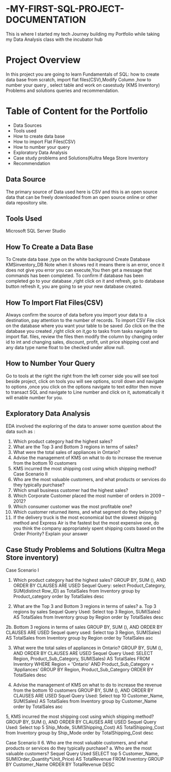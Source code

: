# -MY-FIRST-SQL-PROJECT-DOCUMENTATION
This is where I started my tech Journey building my Portfolio while taking my Data Analysis class with the incubator hub
 # Project Overview
 In this project you are going to learn Fundamentals of SQL: how to create data base from scratch, import flat files(CSV),Modify Column ,how to number your query , select table and work on casestudy  (KMS Inventory) Problems and solutions queries and recommendation.
 # Table of Content for the Portfolio

   - 	Data Sources
   - 	Tools used
   - 	How to create data base
   - 	How to import Flat Files(CSV)
   - 	How to number your query
   -  Exploratory Data Analysis 
   - 	Case study problems and Solutions(Kultra Mega Store Inventory
   -	Recommendation


  ## Data Source
  The primary source of Data used here is CSV and this is an open source data that can be freely downloaded from an open source online or other data repository site.

  ## Tools Used
  Microsoft  SQL Server  Studio

  ## How To Create a Data Base

  To Create data base ,type on the white background
 Create Database KMSinventory_DB
Note when it shows red it means there is an error, once it does not give you error you can execute,You then get a message that commands has been completed. To confirm if database has been completed go to your database ,right click on it  and refresh, go to database button refresh it, you are going to se your new database created.

## How To Import Flat Files(CSV)
  Always confirm the source of data before you import your data to a destination, pay attention to the number of records. To import CSV File click on the database where you want your table to be saved .Go click on the  the  database you created ,right click on it,go to tasks from tasks navigate to import flat. files, review the files then modify the column by changing order id to int and changing sales, discount, profit, unit price shipping cost and any data type name float to be checked under allow null.

## How to Number Your Query

 Go to tools at the right the right from the left corner side you will see tool beside project, click on tools you will see options, scroll down and navigate to options ,once you click on the options navigate to text editor then move to transact SQL and navigate to Line number and click on it, automatically it will enable number  for you.


## Exploratory Data Analysis
EDA involved the exploring of the data to answer some question about the data such as :
1. Which product category had the highest sales? 
2. What are the Top 3 and Bottom 3 regions in terms of sales? 
3. What were the total sales of appliances in Ontario? 
4. Advise the management of KMS on what to do to increase the revenue from the bottom 
10 customers 
5. KMS incurred the most shipping cost using which shipping method?
 Case Scenario II 
6. Who are the most valuable customers, and what products or services do they typically 
purchase? 
7. Which small business customer had the highest sales? 
8. Which Corporate Customer placed the most number of orders in 2009 – 2012? 
9. Which consumer customer was the most profitable one? 
10. Which customer returned items, and what segment do they belong to? 
11. If the delivery truck is the most economical but the slowest shipping method and 
Express Air is the fastest but the most expensive one, do you think the company 
appropriately spent shipping costs based on the Order Priority? Explain your answer
 
## Case Study Problems and Solutions (Kultra Mega Store  inventory)

Case Scenario I 
1.	Which product category had the highest sales? 
GROUP BY, SUM (), AND ORDER BY CLAUSES ARE USED
Sequel Query:
select Product_Category, SUM(distinct Row_ID) as TotalSales
from Inventory
group by Product_category
order by TotalSales desc


2.	What are the Top 3 and Bottom 3 regions in terms of sales? 
 a.	Top 3 regions by sales
 Sequel Query Used:
 Select top 3 Region, SUM(Sales) AS TotalSales
 from Inventory
 group by Region
 order by TotalSales desc

  2b. Bottom 3 regions in terms of sales
  GROUP BY, SUM (), AND ORDER BY CLAUSES ARE USED
  Sequel query used:
  Select top 3 Region, SUM(Sales) AS TotalSales
  from Inventory
  group by Region
  order by TotalSales asc

   3. What were the total sales of appliances in Ontario? 
  GROUP BY, SUM (), AND ORDER BY CLAUSES ARE USED
  Sequel Query Used:
  SELECT Region,  Product_Sub_Category, SUM(Sales) AS TotalSales
  FROM Inventory
  WHERE Region = 'Ontario'
  AND Product_Sub_Category = 'Appliances' 
  GROUP BY Region,  Product_Sub_Category
  ORDER BY TotalSales desc

  4.	Advise the management of KMS on what to do to increase the revenue from the bottom 10 customers 
  GROUP BY, SUM (), AND ORDER BY CLAUSES ARE USED
  Squel Query Used:
  Select top 10 Customer_Name, SUM(Sales) AS TotalSales
  from Inventory
  group by Customer_Name
  order by TotalSales asc

 5, KMS incurred the most shipping cost using which shipping method?
 GROUP BY, SUM (), AND ORDER BY CLAUSES ARE USED
 Sequel Query Used: 
 Select top 5 Ship_Mode, SUM(Shipping_Cost) AS TotalShipping_Cost
  from Inventory
  group by Ship_Mode
  order by TotalShipping_Cost desc


 Case Scenario II 
 6. Who are the most valuable customers, and what products or services do they typically purchase? 
 a. Who are the most valuable customers?
 Sequel Query Used
 SELECT top 5 Customer_Name, SUM(Order_Quantity*Unit_Price) AS TotalRevenue
 FROM Inventory
 GROUP BY Customer_Name
ORDER BY TotalRevenue DESC


